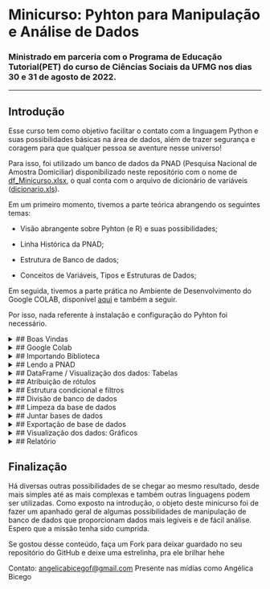 # Minicurso: Pyhton para Manipulação e Análise de Dados

### Ministrado em parceria com o Programa de Educação Tutorial(PET) do curso de Ciências Sociais da UFMG nos dias 30 e 31 de agosto de 2022.

---

## Introdução

Esse curso tem como objetivo facilitar o contato com a linguagem Python e suas possibilidades básicas na área de dados, além de trazer segurança e coragem para que qualquer pessoa se aventure nesse universo!

Para isso, foi utilizado um banco de dados da PNAD (Pesquisa Nacional de Amostra Domiciliar) disponibilizado neste repositório com o nome de [df_Minicurso.xlsx](../df_Minicurso.xlsx), o qual conta com o arquivo de dicionário de variáveis ([dicionario.xls](../dicionario_PNADC_microdados_trimestre4_20220224.xls)).

Em um primeiro momento, tivemos a parte teórica abrangendo os seguintes temas:

* Visão abrangente sobre Pyhton (e R) e suas possibilidades;

* Linha Histórica da PNAD;

* Estrutura de Banco de dados;

* Conceitos de Variáveis, Tipos e Estruturas de Dados;

Em seguida, tivemos a parte prática no Ambiente de Desenvolvimento do Google COLAB, disponível [aqui](https://colab.research.google.com/drive/1M88teWhAczc3CSpxYitFmRuNU6wB9iFP#scrollTo=3pkH1Qm8BySv) e também a seguir. 

Por isso, nada referente à instalação e configuração do Pyhton foi necessário.

</details>

<details><summary>## Boas Vindas</summary>

Para dar boa sorte nesse processos e testar nosso ambiente de programação, vamos imprimir "Olá, Mundo!" na nossa tela.

```
print('Olá, Mundo!')
```

</details>

<details><summary>## Google Colab</summary>

O Colaboratory ou “Colab” é um produto do Google Research, que permite que qualquer pessoa escreva e execute código Python arbitrário pelo navegador. Não requer nenhuma configuração e é sem custo financeiro.

* Seu Notebook

Você pode criar um notebook (livro de código) em Arquivos > Novo notebook para acompanhar o curso, testar seus códigos e fazer anotações OU fazer uma cópia desse  em Arquivos> Salvar uma Cópia, assim você terá acesso à esse arquivo no seu drive...


* Upload de Arquivos


O Google Colab não consegue ler um arquivo que está no nosso computador, por isso é importante colocar esse arquivo aqui dentro do nosso notebook todas as vezes que formos utilizá-los. Esse arquivo será excluído automaticamente após o encerramento do ambiente de excecução.

Para isso, clicar na pasta no canto esquerdo "Arquivos". Em seguida, clicar no primeiro item para fazer upload do arquivo que está no computador, encontrá-lo e clicar em Abrir, conforme a imagem:

<img src="https://github.com/abicego/Minicurso_Python/blob/master/images/colab_arquivos.jpg">

</details>

<details><summary>## Importando Biblioteca</summary>

Neste primeiro momento, importaremos apenas a Biblioteca [PANDAS](https://pandas.pydata.org/) (com o "apelido" de pd), que é utilizada para manipulação e análise de dados, escrita em Python.

Obs: Biblioteca pode ser entendido como um conjunto de funções/ vários códigos que já foram escritos e estão disponíveis para serem usadas por qualquer pessoa ao utilizar essa linguagem

```
import pandas as pd
```

</details>

<details><summary>## Lendo a PNAD</summary>

Agora, utilizamos uma função da biblioteca pandas para importar nosso arquivo de dados para esse ambiente

* Caso estivessemos usando Microdados:

1. Para abrir o arquivo usei a função read_fwf, porque ela "lê uma tabela de linhas formatadas de largura fixa no DataFrame" (há varias funções p/ diferentes a extensão: excel, csv, stata)

2. Já que a base de dados original não possui o separador de colunas enquanto delimitador (exemplo: " ; |), usei a propriedade width (largura) da função read_fwf para colocar as infos da coluna "Tamanho" (disponibilizadas no arquivo Dicionário da PNAD).
Ela tem que ser definida antes da função, para que consiga ser lida

3. O df original não possui um cabeçalho com o nome de cada coluna, por isso, defini o nome das colunas com o atributo .columns

```
width_df = [copiar e colar aqui a sequência numérica da coluna "Tamanho" presente no dicionário, exemplo: 4, 1, 2, 2, 2, 9, 7, ...]
df = pd.read_fwf('C:/Users/seucaminho/Arquivo.txt', header=None, dtype=str, widths=width_df)
df.columns = [copiar e colar aqui a sequência numérica da coluna "Código da variável" presente no dicionário, exemplo: 'Ano', 'Trimestre', 'Capital', 'RM_RIDE', 'UPA', ... ]
```

* Nosso arquivo (neste ambiente):

1. Fazer Upload do Arquivo no google Colab conforme descrito
2. Copiar Caminho deste arquivo
3. Usar a função pd.read_excel ler nossa base de dados


```
df_pnad = pd.read_excel('/content/df_Minicurso.xlsx')
```


Criar uma cópia do dataframe original, para garantir a integridade caso algo aconteça: ˋdf=df_pnadˋ

</details>

<details><summary>## DataFrame / Visualização dos dados: Tabelas</summary>

Para fins didáticos, aqui o DataFrame pode ser ententido apenas como o banco de dados em si. 

Essa seção é dedicada para códigos que trazem uma visão mais ampla ou até mesmo individual de cada coluna, para analisarmos se ele foi lido corretamente, também tirar frequência das variáveis; fazer cruzamentos; agrupar colunas para melhorar a visualização....

Código para ver as 5 primeiras linhas do Dataframe (pode colocar numero no parenteses para aumentar a quantidade de linhas): `df_pnad.head()ˋ

Quantidade de linhas: `len(df)`

Quantidade de linhas e colunas: `df.shape`

Nome das colunas: `df.columns`

Banco de dados, de acordo com ascendência (ou não) em determinada coluna 

```
df.sort_values('V2010', ascending=True).head(20)
df.sort_values('V2010', ascending=False).head(20)
```

Visualização de duas (ou +) colunas, lado a lado

```
df[['V2007','V2010']]
df[['V2007','V2010']].head()
```

Ver a distribuição de acordo com determinada condição

```
df[df['V2005']==8][['UF',V2007','V2010']]
```

Cruzar 2 variáveis

```
pd.crosstab(index=df['V2007'], columns=df['V2010'])
```

Cruzar 3 variáveis

```
pd.crosstab(df['V2005'], [(df['V2007']), df['V2010']], rownames=['Condição'], colnames=['sexo', 'cor'])
```

Cruzar 3 variáveis de acordo com determinadas condições

```
pd.crosstab(df['V2005']=='8', [(df['V2007']=='01'), df['V2010']], rownames=['Condição'], colnames=['sexo', 'cor'])
```

Contagem de casos de determinada coluna de acordo com a categoria

```
df['V2007'].value_counts()
```

Agrupamento de casos por atributo e a média de outra caracteristica

```
df.groupby('V2007')['V2009'].mean()
```

Panorama geral da estatística descritiva do dataframe

```
df.describe()
```

Panorama geral estatística descritiva de uma coluna ou mais colunas

```
df_final[['V2009', 'VD4019']].describe()
```

</details>

<details><summary>## Atribuição de rótulos</summary>

Aqui, veremos como alterar o nome das colunas e o rotulos dos dados. Vale ressaltar que quando um dado é do tipo string, este deve estar entre aspas (duplas ou simples), já se for numérico, tem que ser informado sem as aspas.

Relembrando nome das colunas: `df_pnad.columns`

Renomear Colunas

```
df=df.rename(columns={
      'V1022': 'Situação_do_domicílio',
      'V2005': 'Condição_no_domicílio',
      'V2007': 'Sexo',
      'V2009': 'Idade_do_morador',
      'V2010': 'Cor_ou_raça',
      'V3001': 'Sabe_ler_escrever',
      'V3009A': 'Curso_mais_elevado_que_frequentou',
      'V3014': 'Concluiu_este_curso',
      'V4001': 'Trabalhou_remunerado_dinheiro',
      'V4009': 'Quantos_trabalhos',
      'S01021': 'Quantos_moradores_celular',
      'S01022': 'Domicílio_telefone_fixo',
      'S01029': 'Algum_morador_acesso_internet',
      'S07009': 'Quem_foi_o_informante_deste_módulo',
      'VD3004': 'Nível_de_instrução_mais_elevado_alcançado',
      'VD3005': 'Anos_de_estudo',
      'VD4001' : 'Condição_em_relação_à_força_de_trabalho',
      'VD4002' : 'Condição_de_ocupação',
      'VD4007' : 'Posição_na_ocupação_no_trabalho',
      'VD4013' : 'Faixa_das_horas_trabalhadas',
      'VD4019' : 'Rendimento_mensal',
      'VD4031' : 'Horas_trabalhadas_semana',
      'VD4036' : 'Faixa_horas_trabalhadas_semana',
      'VDI5012' : 'Faixa_de_rendimento_domiciliar_per_capita'
})
```

Analisar a alteração dos nomes das colunas: `df.columns`

Renomear Atributos

```
df=df.replace({ 
      'Situação_do_domicílio' : {1:'Urbana',2:'Rural'},
      'Condição_no_domicílio' : {7 : 'Genro ou nora', 8 : 'Pai, mãe, padrasto ou madrasta', 9 : 'Sogro(a)'},
      'Sexo' : {1:'Homem',2:'Mulher'},
      'Cor_ou_raça' : {1:  'Branca', 2: 'Preta', 3: 'Amarela', 4: 'Parda', 5: 'Indígena', 9: 'Ignorado'},
      'Sabe_ler_escrever' : {1:'Sim',2:'Não'},
      'Curso_mais_elevado_que_frequentou' : {1: 'Creche (disponível apenas no questionário anual de educação)', 2: 'Pré-escola', 3: 'Classe de alfabetização - CA', 4: 'Alfabetização de jovens e adultos', 5: 'Antigo primário (elementar)', 6: 'Antigo ginásio (médio 1º ciclo)', 7: 'Regular do ensino fundamental ou do 1º grau', 8: 'Educação de jovens e adultos (EJA) ou supletivo do 1º grau', 9: 'Antigo científico, clássico, etc. (médio 2º ciclo)',10: 'Regular do ensino médio ou do 2º grau',11: 'Educação de jovens e adultos (EJA) ou supletivo do 2º grau',12: 'Superior - graduação',13: 'Especialização de nível superior',14: 'Mestrado',15: 'Doutorado'},
      'Concluiu_este_curso' : {1:'Sim',2:'Não'},
      'Trabalhou_remunerado_dinheiro' : {1:'Sim',2:'Não'},
      'Quantos_trabalhos' : {1:'Um', 2:'Dois', 3 : 'Três ou mais'},
      'Domicílio_telefone_fixo' : {1:'Sim',2:'Não'},
      'Algum_morador_acesso_internet' : {1:'Sim',2:'Não'},
      'Nível_de_instrução_mais_elevado_alcançado' : {1: 'Sem instrução e menos de 1 ano de estudo',2: 'Fundamental incompleto ou equivalente',3: 'Fundamental completo ou equivalente',4: 'Médio incompleto ou equivalente',5: 'Médio completo ou equivalente',6: 'Superior incompleto ou equivalente',7: 'Superior completo'},
      'Condição_em_relação_à_força_de_trabalho': {1: 'Pessoas na força de trabalho',2: 'Pessoas fora da força de trabalho'},
      'Condição_de_ocupação': {1: 'Pessoas ocupadas',2: 'Pessoas desocupadas'},
      'Posição_na_ocupação_no_trabalho' : {1: 'Empregado (inclusive trabalhador doméstico)',2: 'Empregador',3: 'Conta própria',4: 'Trabalhador familiar auxiliar'},
      'Faixa_horas_trabalhadas_semana' : {1: 'Até 14 horas', 2: '15 a 39 horas', 3: '40 a 44 horas',4: '45 a 48 horas', 5: '49 horas ou mais'},
      'Faixa_de_rendimento_domiciliar_per_capita' : {1: 'Até ¼ salário mínimo', 2: 'Mais de ¼ até ½ salário mínimo', 3: 'Mais de ½ até 1 salário mínimo', 4: 'Mais de 1 até 2 salários mínimos',5: 'Mais de 2  até 3 salários mínimos',6: 'Mais de 3 até 5 salários mínimos',7: 'Mais de 5 salários mínimos',9: 'Ignorado'},
})
```

Analisar a alteração dos nomes dos atributos: `df['Sexo'].value_counts()`

Comando para ver o tipo de dados de cada coluna: `df.dtypes`

</details>

<details><summary>## Estrutura condicional e filtros</summary>

Criar uma variável de filtro baseada em condições, por exemplo: Se na coluna X o valor for igual a 1 e na Y for igual a 2, a variável de nome Filtro marcará Verdade (True), se não, Falso.

Criar nova variável de acordo com outras instruções (Retorna true ou false)

```
df['Filtro'] = ((df['UF'] == 31) & (df['Condição_no_domicílio'] == 'Pai, mãe, padrasto ou madrasta') & ((df['Idade_do_morador'] >= 18) & (df['Idade_do_morador'] <= 80)))
```

Verificar se a nova coluna consta na lista: `df.columns`

Ver a distribuição da Filtro, por coluna

```
df[df['Filtro']==True][['Filtro','UF','Condição_no_domicílio', 'Idade_do_morador']]
```

Fazer Agrupamento utilizando o método [.loc](https://pandas.pydata.org/docs/reference/api/pandas.DataFrame.loc.html). É mais utilizado para definir rapidamente instruções lógicas simples em poucas linhas quando a condição tiver um resultado binário (tanto verdadeiro quanto falso).

```
df.loc[(df['Idade_do_morador'] >=18 ) & (df['Idade_do_morador'] <=20),  'Faixa_Etaria'] = '18 a 20 anos'
df.loc[(df['Idade_do_morador'] >=21 ) & (df['Idade_do_morador'] <=30),  'Faixa_Etaria'] = '21 a 30 anos'
df.loc[(df['Idade_do_morador'] >=31 ) & (df['Idade_do_morador'] <=40),  'Faixa_Etaria'] = '31 a 40 anos'
df.loc[(df['Idade_do_morador'] >=41 ) & (df['Idade_do_morador'] <=50),  'Faixa_Etaria'] = '41 a 50 anos'
df.loc[(df['Idade_do_morador'] >=51 ) & (df['Idade_do_morador'] <=60),  'Faixa_Etaria'] = '51 a 60 anos'
df.loc[df['Idade_do_morador'] >= 61,  'Faixa_Etaria'] = '61 anos ou mais'
```

Ver a distribuição da coluna Filtro em relação às outras coluna

```
df[df['Filtro']==True][['Idade_do_morador','Faixa_Etaria']]
```

Frequência/ Contagem da Coluna com rótulos ascendentes

```
df['Faixa_Etaria'].value_counts(ascending=True)
```

</details>

<details><summary>## Divisão de banco de dados</summary>

"Criar" um novo banco de dados baseado na coluna Filtro

Filtrar DataFrame com base em condição da coluna e salvar em um nome DataFrame

```
df_filter = df.loc[df['Filtro'] == True]
```

Analisar o shape do banco: `df_filter.shape`

</details>

<details><summary>## Limpeza da base de dados</summary>

Limpar a base de dados consiste em apagar colunas ou casos não desejados.

Apagar Colunas e salvar outro DataFrame

```
df_filter1 = df_filter.drop(['Ano', 'Trimestre', 'UF', 'Capital', 'RM_RIDE',
                'Sabe_ler_escrever', 'Curso_mais_elevado_que_frequentou', 'Concluiu_este_curso',
                'Domicílio_telefone_fixo','Quem_foi_o_informante_deste_módulo',
                'Anos_de_estudo', 'Faixa_horas_trabalhadas_semana'], axis=1)
```

Escolher Colunas e salvá-las em outro DataFrame

```
df_filter2=df_filter[['Ano', 'Trimestre', 'UF', 'Capital', 'RM_RIDE',
                'Sabe_ler_escrever', 'Curso_mais_elevado_que_frequentou', 'Concluiu_este_curso',
                'Domicílio_telefone_fixo','Quem_foi_o_informante_deste_módulo',
                'Anos_de_estudo', 'Faixa_horas_trabalhadas_semana']]
```

Mostrar missing values no banco de dados (Se na/null = True) : `df_filter1.isna()`

Loop para mostrar a quantidade de null por coluna

```
for i in df_filter1:
    print(i,df_filter1[i].isna().sum())
```

Trocar missings values por outro numero

```
df_filter1['Quantos_trabalhos'] = df_filter1['Quantos_trabalhos'].fillna(0)
```

Fazer cópia do DataFrame para fazer teste de apagar linhas: `dfteste = df_filter1`

Apagar uma linha de acordo com vazio na coluna

```
dfteste = dfteste[dfteste['Rendimento_mensal'].notna()]
```

</details>

<details><summary>## Juntar bases de dados</summary>

Juntar / Agrupar bancos de dados, funções disponíveis: [.concat()](https://pandas.pydata.org/docs/reference/api/pandas.concat.html); [.join()](https://pandas.pydata.org/docs/reference/api/pandas.DataFrame.join.html) e  [.merge()](https://pandas.pydata.org/docs/reference/api/pandas.DataFrame.merge.html)

Juntar Bancos Filter 1 e 2 baseado na coluna index (comum entre os dois) 

```
df_concat = pd.concat([df_filter1, df_filter2], axis=1)
```

Analisar shpe do banco: `df_concat.shape`

</details>

<details><summary>## Exportação de base de dados</summary>

A qualquer momento é possível salvar/ exportar o banco de dados para uso posterior e em praticamente qualquer formato/ extensão (excel, csv, txt). O que muda é a função do pandas utilizada

Definir colunas que ficam / ordem

```
df_final=df_filter1[['Sexo', 'Idade_do_morador', 'Faixa_Etaria', 'Cor_ou_raça',
  'Faixa_de_rendimento_domiciliar_per_capita','Situação_do_domicílio',
  'Quantos_moradores_celular', 'Algum_morador_acesso_internet',
  'Nível_de_instrução_mais_elevado_alcançado',
  'Trabalhou_remunerado_dinheiro','Quantos_trabalhos',
  'Condição_em_relação_à_força_de_trabalho', 'Condição_de_ocupação',
  'Posição_na_ocupação_no_trabalho', 'Faixa_das_horas_trabalhadas',
  'Rendimento_mensal', 'Horas_trabalhadas_semana']]
```

Exportar Base de dados em tabela do excel **JUPYTER**


```
df_filter.to_excel('C:/[caminho]/[arquivo].xlsx', index=False, sheet_name='base') 

```

Exportar Base de dados em tabela do excel **COLAB**

```
from google.colab import files

df_final.to_excel('df_FINAL_Minicurso.xlsx')
files.download('df_FINAL_Minicurso.xlsx', index=False)
```

</details>

<details><summary>## Visualização dos dados: Gráficos</summary>

Para gerar gráficos, é necessário importar as bibliotecas: [Seaborn](https://seaborn.pydata.org/index.html) e 
[Matplotlib](https://https://matplotlib.org/stable/api/_as_gen/matplotlib.pyplot.html). Vale ressaltar que é possível ajustar praticamente todos os aspectos visuais conforme consta nas respectivas documentações.

Obs: Para salvar os gráficos gerados como imagem (da extensão que preferir), o trecho de código é: fig.savefig('Nome do Arquivo.jpg'). Após esse processo, essa figura constará nos arquivos do colab e então basta clicar nos três pontinhos laterais e Fazer Download.

Importar bibliotecas

```
import matplotlib.pyplot as plt
import seaborn as sns
```

Relembrar colunas: `df_final.columns`


Plotar histograma do Matplotlib SEM formatação da distribuição por Sexo

```
plt.hist(df_final['Sexo'], 3)
plt.show()
```

Plotar histograma do Matplotlib COM formatação da distribuição por Sexo e salvá-lo

```
plt.title('Distribuição por Sexo', fontsize=12)
plt.xlabel('Sexo', fontsize=10)
plt.ylabel('Frequência Absoluta', fontsize=10)
plt.tick_params(labelsize=8)
plt.hist(df_final['Sexo'], 3, rwidth=0.9, color='#6fa8c7', alpha=0.7, edgecolor='black')
plt.savefig("Imagem5 - Distribuição Sexo.jpg")
plt.show()
```

Plotar Normal do Seaborn SEM formatação da distribuição por Idade

```
sns.distplot(df_final['Idade_do_morador'])

```

Plotar histograma do Seaborn SEM formatação da distribuição por Sexo e salvá-lo

```
sns.histplot(df_final['Sexo'])
fig = hist.get_figure()
fig.savefig('Imagem2 - Distribuição Sexo.png')
```

Plotar barplot do Seaborn COM formatação da distribuição de Cor/Raça por Sexo e salvá-lo (para as cores: usar atributo palette ou comando `sns.set_theme(style="darkgrid")´)

```
brplt = sns.barplot(x="Cor_ou_raça", y="Idade_do_morador", data=df_final,  palette="Greens_d");
fig = brplt.get_figure()
fig.savefig('Imagem2 - Distribuição Sexo.png')
```

Ver o tipo dos dados de cada coluna para avaliar adequação do gráfico: `df_pnad.dtypes`

Plotar boxplot do Seaborn COM formatação da distribuição de Condição de ocupação por Idade e salvá-lo

```
sns.set_theme(style="darkgrid")
boxplt = sns.boxplot(x ='Condição_de_ocupação', y ='Idade_do_morador', data = df)
fig = boxplt.get_figure()
fig.savefig('Imagem5 - Horas Trabalhadas vs Rendimento Mensal Sexo.jpg')
plt.show(boxplt)
```


Plotar scatterplot do Seaborn COM formatação da Distribuição de Horas trabalhadas por Rendimento Mensal e salvá-lo

```
scatt = sns.scatterplot(data=df_final, x='Horas_trabalhadas_semana', y='Rendimento_mensal', hue='Sexo', palette=['black', 'red'])
fig = scatt.get_figure()
fig.savefig('Imagem5 - Horas Trabalhadas vs Rendimento Mensal Sexo.jpg')
plt.show(scatt)
```

Plotar scatterplot do Seaborn COM formatação de elementos individuais da Distribuição de Horas trabalhadas por Rendimento Mensal e salvá-lo

```
scatt = sns.scatterplot(data=df_final, x='Horas_trabalhadas_semana', y='Rendimento_mensal', hue='Sexo', palette=['black', 'red'])
plt.title('Distribuição de Horas trabalhadas por Rendimento Mensal', fontsize=12)
plt.xlabel('Horas trabalhadas da semana', fontsize=10)
plt.ylabel('Rendimento Mensal', fontsize=10)
plt.tick_params(axis='both', which='major', labelsize=14)
fig = scatt.get_figure()
fig.savefig('Imagem6 - Horas Trabalhadas vs Rendimento Mensal Sexo.jpg')
plt.show(scatt)
```

</details>

<details><summary>## Relatório</summary>

Já vimos como salvar os gráficos como imagem, agora, para salvar todo esse notebook (de extensão .ipynb), incluindo tópicos, textos, códigos e outputs (TUDO que aparece nele) em PDF, seguir o seguinte passo:

1. Clicar em Arquivos > Fazer Download > Fazer o download do .ipynb

2. Importar/ Fazer Upload desse arquivo para esse ambiente (conforme fizemos com a base de dados)

3. Rodar os trechos de código a seguir:

Fazer instalação de um pacote chamado Texlive, necessário nesse processo (duração de 60 segundos)

```
!sudo apt-get install texlive-xetex texlive-fonts-recommended texlive-plain-generic
```

```
!jupyter nbconvert --to pdf /content/KNN.ipynb
```

</details>

## Finalização

Há diversas outras possibilidades de se chegar ao mesmo resultado, desde mais simples até as mais complexas e também outras linguagens podem ser utilizadas. Como exposto na introdução, o objeto deste minicurso foi de fazer um apanhado geral de algumas possibilidades de manipulação de banco de dados que proporcionam dados mais legíveis e de fácil análise. Espero que a missão tenha sido cumprida.

Se gostou desse conteúdo, faça um Fork para deixar guardado no seu repositório do GitHub e deixe uma estrelinha, pra ele brilhar hehe

Contato:
angelicabicegof@gmail.com
Presente nas mídias como Angélica Bicego
